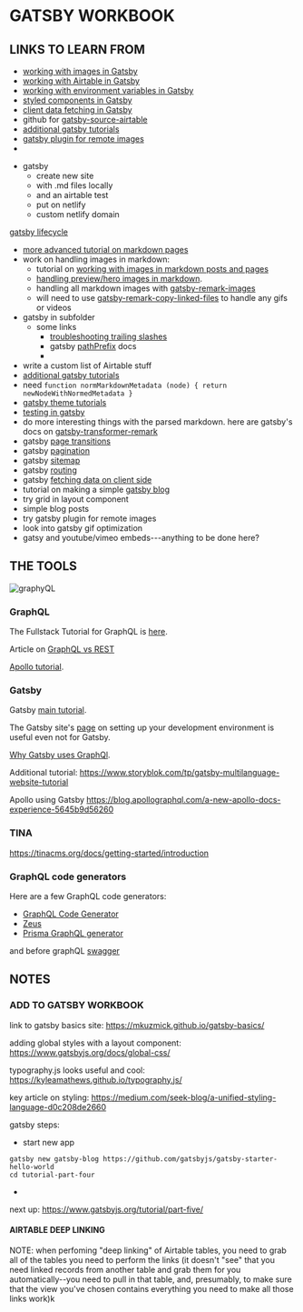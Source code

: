 # GATSBY WORKBOOK

## LINKS TO LEARN FROM

- [working with images in Gatsby](https://www.gatsbyjs.org/docs/working-with-images/)
- [working with Airtable in Gatsby](https://www.gatsbyjs.org/packages/gatsby-source-airtable/)
- [working with environment variables in Gatsby](https://www.gatsbyjs.org/docs/environment-variables/)
- [styled components in Gatsby](https://www.gatsbyjs.org/docs/styled-components/#creating-global-styles)
- [client data fetching in Gatsby](https://www.gatsbyjs.org/docs/client-data-fetching/)
- github for [gatsby-source-airtable](https://github.com/jbolda/gatsby-source-airtable/blob/master/examples/recipes-with-photos/src/templates/recipeTemplate.js)
- [additional gatsby tutorials](https://www.gatsbyjs.org/tutorial/additional-tutorials/)
- [gatsby plugin for remote images](https://www.gatsbyjs.org/packages/gatsby-plugin-remote-images/)
- 


* gatsby
	* create new site
	* with .md files locally
	* and an airtable test
	* put on netlify
	* custom netlify domain


[gatsby lifecycle](https://medium.com/narative/understanding-gatsbys-lifecycle-31c473ba2f2d)



* [more advanced tutorial on markdown pages](https://www.gatsbyjs.org/docs/adding-markdown-pages/)
* work on handling images in markdown:
	* tutorial on [working with images in markdown posts and pages](https://www.gatsbyjs.org/docs/working-with-images-in-markdown/)
	* [handling preview/hero images in markdown](https://www.gatsbyjs.org/docs/working-with-images-in-markdown/).
	* handling all markdown images with [gatsby-remark-images](https://www.gatsbyjs.org/packages/gatsby-remark-images/)
	* will need to use [gatsby-remark-copy-linked-files](https://www.gatsbyjs.org/packages/gatsby-remark-copy-linked-files/) to handle any gifs or videos
* gatsby in subfolder
	* some links
		* [troubleshooting trailing slashes](https://spectrum.chat/gatsby-js/general/serving-gatsby-website-on-path~93ef04bc-4749-4648-8ddb-ef8aedfec56a)
		* gatsby [pathPrefix](https://www.gatsbyjs.org/docs/path-prefix/) docs
		* 
* write a custom list of Airtable stuff
* [additional gatsby tutorials](https://www.gatsbyjs.org/tutorial/additional-tutorials/)
* need `function normMarkdownMetadata (node) { return newNodeWithNormedMetadata }`
* [gatsby theme tutorials](https://www.gatsbyjs.org/tutorial/theme-tutorials/)
* [testing in gatsby](https://www.gatsbyjs.org/docs/testing/)
* do more interesting things with the parsed markdown.  here are gatsby's docs on [gatsby-transformer-remark](https://www.gatsbyjs.org/packages/gatsby-transformer-remark/)
* gatsby [page transitions](https://www.gatsbyjs.org/docs/adding-page-transitions-with-plugin-transition-link/)
* gatsby [pagination](https://www.gatsbyjs.org/docs/adding-pagination/)
* gatsby [sitemap](https://www.gatsbyjs.org/docs/creating-a-sitemap/)
* gatsby [routing](https://www.gatsbyjs.org/docs/routing/)
* gatsby [fetching data on client side](https://www.gatsbyjs.org/docs/client-data-fetching/)
* tutorial on making a simple [gatsby blog](https://reacttraining.com/blog/gatsby-mdx-blog/)
* try grid in layout component
* simple blog posts
* try gatsby plugin for remote images
* look into gatsby gif optimization
* gatsy and youtube/vimeo embeds---anything to be done here?


## THE TOOLS


![graphyQL](https://cdn-media-1.freecodecamp.org/images/1*49DDRZhUWvVnH-QNHuSUSw.png)

### GraphQL

The Fullstack Tutorial for GraphQL is [here](https://www.howtographql.com/).

Article on [GraphQL vs REST](https://blog.apollographql.com/graphql-vs-rest-5d425123e34b)

[Apollo tutorial](https://www.apollographql.com/docs/tutorial/introduction).

### Gatsby

Gatsby [main tutorial](https://www.gatsbyjs.org/tutorial/).

The Gatsby site's [page](https://www.gatsbyjs.org/tutorial/part-zero/) on setting up your development environment is useful even not for Gatsby.

[Why Gatsby uses GraphQl](https://www.gatsbyjs.org/docs/why-gatsby-uses-graphql/).

Additional tutorial: https://www.storyblok.com/tp/gatsby-multilanguage-website-tutorial

Apollo using Gatsby
https://blog.apollographql.com/a-new-apollo-docs-experience-5645b9d56260


### TINA

https://tinacms.org/docs/getting-started/introduction


### GraphQL code generators

Here are a few GraphQL code generators:
* [GraphQL Code Generator](https://graphql-code-generator.com/)
* [Zeus](https://github.com/graphql-editor/graphql-zeus)
* [Prisma GraphQL generator](https://github.com/prisma-labs/graphqlgen)

and before graphQL [swagger](https://github.com/swagger-api/swagger-codegen)


## NOTES


### ADD TO GATSBY WORKBOOK

link to gatsby basics site: https://mkuzmick.github.io/gatsby-basics/

adding global styles with a layout component: https://www.gatsbyjs.org/docs/global-css/

typography.js looks useful and cool: https://kyleamathews.github.io/typography.js/

key article on styling: https://medium.com/seek-blog/a-unified-styling-language-d0c208de2660

gatsby steps:
* start new app
```
gatsby new gatsby-blog https://github.com/gatsbyjs/gatsby-starter-hello-world
cd tutorial-part-four
```
*

next up: https://www.gatsbyjs.org/tutorial/part-five/


#### AIRTABLE DEEP LINKING

NOTE: when perfoming "deep linking" of Airtable tables, you need to grab all of the tables you need to perform the links (it doesn't "see" that you need linked records from another table and grab them for you automatically--you need to pull in that table, and, presumably, to make sure that the view you've chosen contains everything you need to make all those links work)k